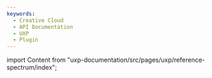 ```yaml
---
keywords:
  - Creative Cloud
  - API Documentation
  - UXP
  - Plugin
---
```



import Content from "uxp-documentation/src/pages/uxp/reference-spectrum/index";

<Content query="product=xd"/>
